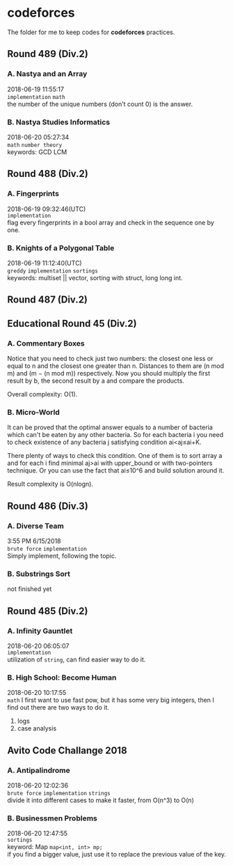 # codeforces
The folder for me to keep codes for **codeforces** practices.
## Round 489 (Div.2)
### A. Nastya and an Array
2018-06-19 11:55:17  
`implementation` `math`   
the number of the unique numbers (don't count 0) is the answer. 

### B. Nastya Studies Informatics
2018-06-20 05:27:34  
`math` `number theory`  
keywords: GCD LCM


## Round 488 (Div.2)
### A. Fingerprints
2018-06-19 09:32:46(UTC)  
`implementation`  
flag every fingerprints in a bool array and check in the sequence one by one.

### B. Knights of a Polygonal Table
2018-06-19 11:12:40(UTC)  
`greddy` `implementation` `sortings`  
keywords: multiset || vector, sorting with struct, long long int.


## Round 487 (Div.2)

## Educational Round 45 (Div.2)
### A. Commentary Boxes
Notice that you need to check just two numbers: the closest one less or equal to n and the closest one greater than n. Distances to them are (n mod m) and (m − (n mod m)) respectively. Now you should multiply the first result by b, the second result by a and compare the products.

Overall complexity: O(1).  
### B. Micro-World
It can be proved that the optimal answer equals to a number of bacteria which can't be eaten by any other bacteria. So for each bacteria i you need to check existence of any bacteria j satisfying condition ai<aj≤ai+K.

There plenty of ways to check this condition. One of them is to sort array a and for each i find minimal aj>ai with upper_bound or with two-pointers technique. Or you can use the fact that ai≤10^6 and build solution around it.

Result complexity is O(nlogn).


## Round 486 (Div.3)
### A. Diverse Team
3:55 PM 6/15/2018  
`brute force` `implementation`  
Simply implement, following the topic.

### B. Substrings Sort
not finished yet

## Round 485 (Div.2)
### A. Infinity Gauntlet
2018-06-20 06:05:07  
`implementation`  
utilization of `string`, can find easier way to do it.

### B. High School: Become Human
2018-06-20 10:17:55  
`math` 
I first want to use fast pow, but it has some very big integers, then I find out there are two ways to do it.  
1. logs  
2. case analysis  

## Avito Code Challange 2018
### A. Antipalindrome
2018-06-20 12:02:36  
`brute force` `implementation` `strings`  
divide it into different cases to make it faster, from O(n^3) to O(n)

### B. Businessmen Problems
2018-06-20 12:47:55  
`sortings`  
keyword: Map `map<int, int> mp;`  
if you find a bigger value, just use it to replace the previous value of the key.